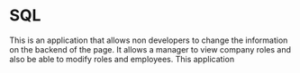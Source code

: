 # SQL
This is an application that allows non developers to change the information on the backend of the page.
It allows a manager to view company roles and also be able to modify roles and employees.
This application 